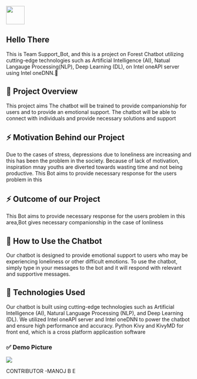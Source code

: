  <img src="https://img.freepik.com/free-vector/hacker-operating-laptop-cartoon-icon-illustration-technology-icon-concept-isolated-flat-cartoon-style_138676-2387.jpg?w=826&t=st=1679050803~exp=1679051403~hmac=eeff49229f8423ceb44d8fb2b0c7ba1fd8752bfe7801b67da63f810c0c1ecc53" height="50px"> <h2> Hello There</h2>

This is Team Support_Bot, and this is a project on Forest Chatbot utilizing cutting-edge technologies such as Artificial Intelligence (AI), Natual Langauge Processing(NLP), Deep Learning (DL), on Intel oneAPI server using Intel oneDNN.👨

## 👯 Project Overview

This project aims The chatbot will be trained to provide companionship for users and
to provide an emotional support. The chatbot will be able to connect with individuals and provide necessary solutions and support

## ⚡ Motivation Behind our Project

Due to the cases of stress, depressions due to loneliness are increasing and this has been the problem in the society. Because of lack of motivation, inspiration mnay youths are diverted towards wasting time and not being productive. This Bot aims to provide necessary response for the users problem in this

## ⚡ Outcome of our Project

This Bot aims to provide necessary response for the users problem in this area,Bot gives necessary companionship in the case of lonliness

## 🤖 How to Use the Chatbot

Our chatbot is designed to provide emotional support to users who may be experiencing loneliness or other difficult emotions. To use the chatbot, simply type in your messages to the bot and it will respond with relevant and supportive messages.

## 🚀 Technologies Used

Our chatbot is built using cutting-edge technologies such as Artificial Intelligence (AI), Natural Language Processing (NLP), and Deep Learning (DL). We utilized Intel oneAPI server and Intel oneDNN to power the chatbot and ensure high performance and accuracy. Python Kivy and KivyMD for front end, which is a cross platform applicastion software

### ✅ Demo Picture
<img src = "C:\Users\MANOJBE\Desktop\Screenshot 2023-03-16 183330.png"/>

CONTRIBUTOR
-MANOJ B E
